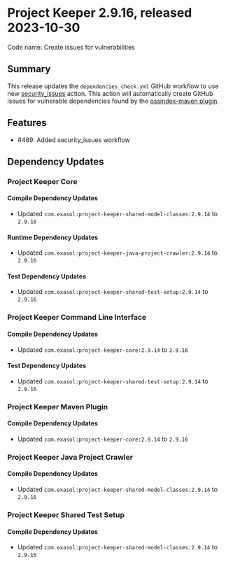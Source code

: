 # Project Keeper 2.9.16, released 2023-10-30

Code name: Create issues for vulnerabilities

## Summary

This release updates the `dependencies_check.yml` GitHub workflow to use new [security_issues](https://exasol.github.io/python-toolbox/github_actions/security_issues.html) action. This action will automatically create GitHub issues for vulnerable dependencies found by the [ossindex-maven plugin](https://sonatype.github.io/ossindex-maven/maven-plugin/).

## Features

* #489: Added security_issues workflow

## Dependency Updates

### Project Keeper Core

#### Compile Dependency Updates

* Updated `com.exasol:project-keeper-shared-model-classes:2.9.14` to `2.9.16`

#### Runtime Dependency Updates

* Updated `com.exasol:project-keeper-java-project-crawler:2.9.14` to `2.9.16`

#### Test Dependency Updates

* Updated `com.exasol:project-keeper-shared-test-setup:2.9.14` to `2.9.16`

### Project Keeper Command Line Interface

#### Compile Dependency Updates

* Updated `com.exasol:project-keeper-core:2.9.14` to `2.9.16`

#### Test Dependency Updates

* Updated `com.exasol:project-keeper-shared-test-setup:2.9.14` to `2.9.16`

### Project Keeper Maven Plugin

#### Compile Dependency Updates

* Updated `com.exasol:project-keeper-core:2.9.14` to `2.9.16`

### Project Keeper Java Project Crawler

#### Compile Dependency Updates

* Updated `com.exasol:project-keeper-shared-model-classes:2.9.14` to `2.9.16`

### Project Keeper Shared Test Setup

#### Compile Dependency Updates

* Updated `com.exasol:project-keeper-shared-model-classes:2.9.14` to `2.9.16`
